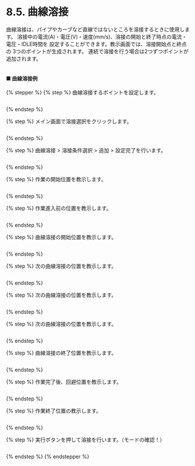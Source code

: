 # 8.5. 曲線溶接

曲線溶接は、パイプやカーブなど直線ではないところを溶接するときに使用します。
溶接中の電流(A)・電圧(V)・速度(mm/s)、溶接の開始と終了時点の電流・電圧・IDLE時間を
設定することができます。教示画面では、溶接開始点と終点の 3つのポイントが生成されます。
連続で溶接を行う場合は2つずつポイントが追加されます。

<figure><img src="./img/section5.5.1.jpg" alt=""><figcaption></figcaption></figure>

#### ■ 曲線溶接例

{% stepper %}
{% step %}
曲線溶接するポイントを設定します。

<figure><img src="./img/section5.5.2.jpg" alt=""><figcaption></figcaption></figure>
{% endstep %}

{% step %}
メイン画面で溶接選択をクリックします。

<figure><img src="./img/section5.5.3.jpg" alt=""><figcaption></figcaption></figure>
{% endstep %}

{% step %}
曲線溶接 > 溶接条件選択 > 追加 > 設定完了を行います。

<figure><img src="./img/section5.5.4.jpg" alt=""><figcaption></figcaption></figure>
{% endstep %}

{% step %}
作業の開始位置を教示します。

<figure><img src="./img/section5.5.5.jpg" alt=""><figcaption></figcaption></figure>
{% endstep %}

{% step %}
作業進入前の位置を教示します。

<figure><img src="./img/section5.5.6.jpg" alt=""><figcaption></figcaption></figure>
{% endstep %}

{% step %}
曲線溶接の開始位置を教示します。

<figure><img src="./img/section5.5.7.jpg" alt=""><figcaption></figcaption></figure>
{% endstep %}

{% step %}
次の曲線溶接の位置を教示します。

<figure><img src="./img/section5.5.8.jpg" alt=""><figcaption></figcaption></figure>
{% endstep %}

{% step %}
次の曲線溶接の位置を教示します。

<figure><img src="./img/section5.5.9.jpg" alt=""><figcaption></figcaption></figure>
{% endstep %}

{% step %}
次の曲線溶接の位置を教示します。

<figure><img src="./img/section5.5.10.jpg" alt=""><figcaption></figcaption></figure>
{% endstep %}

{% step %}
曲線溶接の終了位置を教示します。

<figure><img src="./img/section5.5.11.jpg" alt=""><figcaption></figcaption></figure>
{% endstep %}

{% step %}
作業完了後、回避位置を教示します。

<figure><img src="./img/section5.5.12.jpg" alt=""><figcaption></figcaption></figure>
{% endstep %}

{% step %}
作業終了位置の教示します。

<figure><img src="./img/section5.5.13.jpg" alt=""><figcaption></figcaption></figure>
{% endstep %}

{% step %}
実行ボタンを押して溶接を行います。（モードの確認！）

<figure><img src="./img/section5.5.14.jpg" alt=""><figcaption></figcaption></figure>
{% endstep %}
{% endstepper %}
